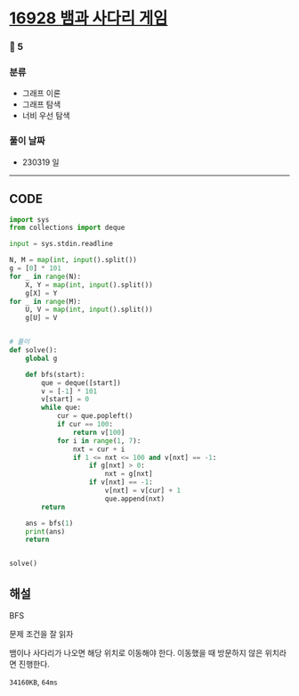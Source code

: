 # [16928 뱀과 사다리 게임](https://www.acmicpc.net/problem/16928)

### 🥇 5

### 분류

- 그래프 이론
- 그래프 탐색
- 너비 우선 탐색

### 풀이 날짜

- 230319 일

---

## CODE

```python
import sys
from collections import deque

input = sys.stdin.readline

N, M = map(int, input().split())
g = [0] * 101
for _ in range(N):
    X, Y = map(int, input().split())
    g[X] = Y
for _ in range(M):
    U, V = map(int, input().split())
    g[U] = V


# 풀이
def solve():
    global g

    def bfs(start):
        que = deque([start])
        v = [-1] * 101
        v[start] = 0
        while que:
            cur = que.popleft()
            if cur == 100:
                return v[100]
            for i in range(1, 7):
                nxt = cur + i
                if 1 <= nxt <= 100 and v[nxt] == -1:
                    if g[nxt] > 0:
                        nxt = g[nxt]
                    if v[nxt] == -1:
                        v[nxt] = v[cur] + 1
                        que.append(nxt)
        return

    ans = bfs(1)
    print(ans)
    return


solve()

```

## 해설

BFS

문제 조건을 잘 읽자

뱀이나 사다리가 나오면 해당 위치로 이동해야 한다. 이동했을 때 방문하지 않은 위치라면 진행한다.

`34160KB`, `64ms`
